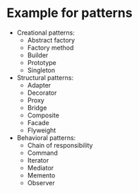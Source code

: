 # Example for patterns
- Creational patterns:
  - Abstract factory
  - Factory method
  - Builder
  - Prototype
  - Singleton
- Structural patterns:
  - Adapter
  - Decorator
  - Proxy
  - Bridge
  - Composite
  - Facade
  - Flyweight
- Behavioral patterns:
  - Chain of responsibility
  - Command
  - Iterator
  - Mediator
  - Memento
  - Observer
